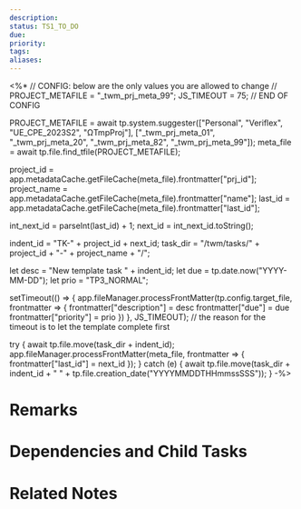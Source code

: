```yaml
---
description: 
status: TS1_TO_DO
due: 
priority: 
tags: 
aliases:
---
```

<%* 
// CONFIG: below are the only values you are allowed to change
// PROJECT_METAFILE = "_twm_prj_meta_99";
JS_TIMEOUT = 75;
// END OF CONFIG

PROJECT_METAFILE = await tp.system.suggester(["Personal", "Veriflex", "UE_CPE_2023S2", "ΩTmpProj"], ["_twm_prj_meta_01", "_twm_prj_meta_20", "_twm_prj_meta_82", "_twm_prj_meta_99"]);
meta_file = await tp.file.find_tfile(PROJECT_METAFILE);

project_id = app.metadataCache.getFileCache(meta_file).frontmatter["prj_id"];
project_name = app.metadataCache.getFileCache(meta_file).frontmatter["name"];
last_id = app.metadataCache.getFileCache(meta_file).frontmatter["last_id"];

int_next_id = parseInt(last_id) + 1;
next_id = int_next_id.toString();

indent_id = "TK-" + project_id + next_id;
task_dir = "/twm/tasks/" + project_id + "-" + project_name + "/";

let desc = "New template task " + indent_id;
let due = tp.date.now("YYYY-MM-DD");
let prio = "TP3_NORMAL";

setTimeout(() => { 
	app.fileManager.processFrontMatter(tp.config.target_file, frontmatter => { 
		frontmatter["description"] = desc
		frontmatter["due"] = due
		frontmatter["priority"] = prio
	})
}, JS_TIMEOUT); // the reason for the timeout is to let the template complete first

try {
	await tp.file.move(task_dir + indent_id);
	app.fileManager.processFrontMatter(meta_file, frontmatter => { 
		frontmatter["last_id"] = next_id
	});
} catch (e) {
	await tp.file.move(task_dir + indent_id + " " + tp.file.creation_date("YYYYMMDDTHHmmssSSS"));
}
-%>
# Remarks


# Dependencies and Child Tasks


# Related Notes

